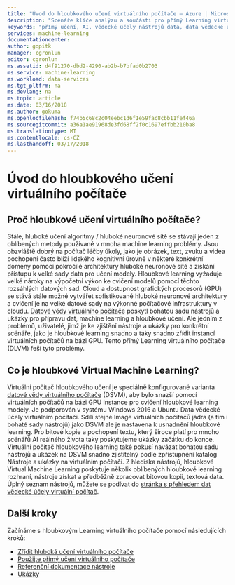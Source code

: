 ```yaml
---
title: "Úvod do hloubkového učení virtuálního počítače – Azure | Microsoft Docs"
description: "Scénáře klíče analýzu a součásti pro přímý Learning virtuální počítače."
keywords: "přímý učení, AI, vědecké účely nástrojů data, data vědecké účely virtuálního počítače, nástroje pro vědecké zpracování dat, vědecké zpracování dat linux"
services: machine-learning
documentationcenter: 
author: gopitk
manager: cgronlun
editor: cgronlun
ms.assetid: d4f91270-dbd2-4290-ab2b-b7bfad0b2703
ms.service: machine-learning
ms.workload: data-services
ms.tgt_pltfrm: na
ms.devlang: na
ms.topic: article
ms.date: 03/16/2018
ms.author: gokuma
ms.openlocfilehash: f74b5c68c2c04eebc1d6f1e59fac8cbb11fef46a
ms.sourcegitcommit: a36a1ae91968de3fd68ff2f0c1697effbb210ba8
ms.translationtype: MT
ms.contentlocale: cs-CZ
ms.lasthandoff: 03/17/2018
---
```

# <a name="introduction-to-the-deep-learning-virtual-machine"></a>Úvod do hloubkového učení virtuálního počítače

## <a name="why-deep-learning-virtual-machine"></a>Proč hloubkové učení virtuálního počítače? 

Stále, hluboké učení algoritmy / hluboké neuronové sítě se stávají jeden z oblíbených metody používané v mnoha machine learning problémy. Jsou obzvláště dobrý na počítač léčby úkoly, jako je obrázek, text, zvuku a videa pochopení často blíží lidského kognitivní úrovně v některé konkrétní domény pomocí pokročilé architektury hluboké neuronové sítě a získání přístupu k velké sady data pro učení modely. Hloubkové learning vyžaduje velké nároky na výpočetní výkon ke cvičení modelů pomocí těchto rozsáhlých datových sad. Cloud a dostupnost grafických procesorů (GPU) se stává stále možné vytvářet sofistikované hluboké neuronové architektury a cvičení je na velké datové sady na výkonné počítačové infrastruktury v cloudu.  [Datové vědy virtuálního počítače](overview.md) poskytl bohatou sadu nástrojů a ukázky pro přípravu dat, machine learning a hloubkové učení. Ale jedním z problémů, uživatelé, jimž je ke zjištění nástroje a ukázky pro konkrétní scénáře, jako je hloubkové learning snadno a taky snadno zřídit instancí virtuálních počítačů na bázi GPU. Tento přímý Learning virtuálního počítače (DLVM) řeší tyto problémy. 

## <a name="what-is-deep-learning-virtual-machine"></a>Co je hloubkové Virtual Machine Learning? 
Virtuální počítač hloubkového učení je speciálně konfigurované varianta [datové vědy virtuálního počítače](overview.md) (DSVM), aby bylo snazší pomocí virtuálních počítačů na bázi GPU instance pro cvičení hloubkové learning modely. Je podporován v systému Windows 2016 a Ubuntu Data vědecké účely virtuálním počítači.  Sdílí stejné Image virtuálních počítačů jádra (a tím i bohaté sady nástrojů) jako DSVM ale je nastavena k usnadnění hloubkové learning. Pro bitové kopie a pochopení textu, který široce platí pro mnoho scénářů AI reálného života taky poskytujeme ukázky začátku do konce. Virtuální počítač hloubkového learning také pokusí navázat bohatou sadu nástrojů a ukázek na DSVM snadno zjistitelný podle zpřístupnění katalog Nástroje a ukázky na virtuálním počítači. Z hlediska nástrojů, hloubkové Virtual Machine Learning poskytuje několik oblíbených hloubkové learning rozhraní, nástroje získat a předběžně zpracovat bitovou kopii, textová data. Úplný seznam nástrojů, můžete se podívat do [stránka s přehledem dat vědecké účely virtuální počítač](overview.md#whats-included-in-the-data-science-vm). 

## <a name="next-steps"></a>Další kroky

Začínáme s hloubkovým Learning virtuálního počítače pomocí následujících kroků:

* [Zřídit hluboká učení virtuálního počítače](provision-deep-learning-dsvm.md)
* [Použijte přímý učení virtuálního počítače](use-deep-learning-dsvm.md)
* [Referenční dokumentace nástroje](dsvm-deep-learning-ai-frameworks.md)
* [Ukázky](dsvm-samples-and-walkthroughs.md)
